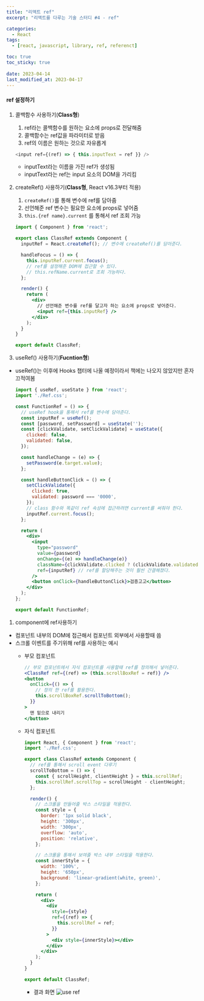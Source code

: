 ```yaml
---
title: "리액트 ref"
excerpt: "리액트를 다루는 기술 스터디 #4 - ref"

categories:
  - React
tags:
  - [react, javascript, library, ref, referenct]

toc: true
toc_sticky: true
 
date: 2023-04-14
last_modified_at: 2023-04-17
---
```


#### ref 설정하기
1. 콜백함수 사용하기(**Class형**)
    1. ref라는 콜백함수를 원하는 요소에 props로 전달해줌    
    2. 콜백함수는 ref값을 파라미터로 받음    
    3. ref의 이름은 원하는 것으로 자유롭게    
    ```js
    <input ref={(ref) => { this.inputText = ref }} />
    ```
    - inputText라는 이름을 가진 ref가 생성됨
    - inputText라는 ref는 input 요소의 DOM을 가리킴    
    

1. createRef() 사용하기(**Class형**, React v16.3부터 적용)
    1. `createRef()`를 통해 변수에 ref를 담아줌
    1. 선언해준 ref 변수는 필요한 요소에 props로 넣어줌
    1. `this.{ref name}.current` 를 통해서 ref 조회 가능
    ```jsx
    import { Component } from 'react';

    export class ClassRef extends Component {
      inputRef = React.createRef(); // 변수에 createRef()를 담아준다.

      handleFocus = () => {
        this.inputRef.current.focus();
        // ref를 설정해준 DOM에 접근할 수 있다.
        // this.refName.current로 조회 가능하다.
      };

      render() {
        return (
          <div>
            // 선언해준 변수를 ref를 달고자 하는 요소에 props로 넣어준다.
            <input ref={this.inputRef} /> 
          </div>
        );
      }
    }

    export default ClassRef;
    ```
1. useRef() 사용하기(**Fucntion형**)
  - useRef()는 이후에 Hooks 챕터에 나올 예정이라서 책에는 나오지 않았지만 혼자 끄적여봄
    ```jsx
    import { useRef, useState } from 'react';
    import './Ref.css';

    const FunctionRef = () => {
      // useRef hook을 통해서 ref를 변수에 담아준다.
      const inputRef = useRef();
      const [password, setPassword] = useState('');
      const [clickValidate, setClickValidate] = useState({
        clicked: false,
        validated: false,
      });

      const handleChange = (e) => {
        setPassword(e.target.value);
      };

      const handleButtonClick = () => {
        setClickValidate({
          clicked: true,
          validated: password === '0000',
        });
        // class 함수와 똑같이 ref 속성에 접근하려면 current를 써줘야 한다.
        inputRef.current.focus();
      };

      return (
        <div>
          <input
            type="password"
            value={password}
            onChange={(e) => handleChange(e)}
            className={clickValidate.clicked ? (clickValidate.validated ? 'success' : 'failure') : ''}
            ref={inputRef} // ref를 할당해주는 것이 훨씬 간결해졌다. 
          />
          <button onClick={handleButtonClick}>검증고고</button>
        </div>
      );
    };

    export default FunctionRef;
    ```
  

1. component에 ref사용하기
  - 컴포넌트 내부의 DOM에 접근해서 컴포넌트 외부에서 사용할때 씀
  - 스크롤 이벤트를 주기위해 ref를 사용하는 예시
    - 부모 컴포넌트
      ```jsx
      // 부모 컴포넌트에서 자식 컴포넌트를 사용할때 ref를 정의해서 넣어준다.
      <ClassRef ref={(ref) => (this.scrollBoxRef = ref)} />
      <button
        onClick={() => {
          // 정의 한 ref를 활용한다.
          this.scrollBoxRef.scrollToBottom();
        }}
      >
        맨 밑으로 내리기
      </button>
      ```

    - 자식 컴포넌트
      ```jsx
      import React, { Component } from 'react';
      import './Ref.css';

      export class ClassRef extends Component {
        // ref를 통해서 scroll event 다루기
        scrollToBottom = () => {
          const { scrollHeight, clientHeight } = this.scrollRef;
          this.scrollRef.scrollTop = scrollHeight - clientHeight;
        };

        render() {
          // 스크롤을 만들어줄 박스 스타일을 적용한다.
          const style = {
            border: '1px solid black',
            height: '300px',
            width: '300px',
            overflow: 'auto',
            position: 'relative',
          };

          // 스크롤을 통해서 보여줄 박스 내부 스타일을 적용한다.
          const innerStyle = {
            width: '100%',
            height: '650px',
            background: 'linear-gradient(white, green)',
          };

          return (
            <div>
              <div
                style={style}
                ref={(ref) => {
                  this.scrollRef = ref;
                }}
              >
                <div style={innerStyle}></div>
              </div>
            </div>
          );
        }
      }

      export default ClassRef;
      ```
      - 결과 화면
        ![use ref](https://user-images.githubusercontent.com/65106740/235303408-04cdb406-825b-4809-9c2d-75f8f7489ddb.gif)